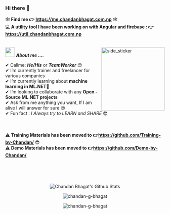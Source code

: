 ### Hi there 👋
🕸 **Find me 👉 https://me.chandanbhagat.com.np** 🕸  
💻 **A utility tool I have been working on with Angular and firebase : 👉https://util.chandanbhagat.com.np**   
<br><br>
<img align="right" width=200px height=200px alt="side_sticker" src="https://media.giphy.com/media/TEnXkcsHrP4YedChhA/giphy.gif" />
<img src="https://media.giphy.com/media/iY8CRBdQXODJSCERIr/giphy.gif" width="30px">&nbsp;***About me ....***

✔ Callme: ***He/His*** or ***TeamWorker*** 😊 <br>
✔ I’m currently trainer and freelancer for various companies<br>
✔ I’m currently learning about **machine learning in ML.NET**🥰<br>
✔ I’m looking to collaborate with any **Open - Source ML.NET projects**<br>
✔ Ask from me anything you want, If I am alive I will answer for sure 😉<br>
✔ Fun fact : *I Always try to LEARN and SHARE* 😎<br><br><br><br>
⚠ **Training Materials has been moved to 👉https://github.com/Training-by-Chandan/**  😎  
⚠ **Demo Materials has been moved to 👉https://github.com/Demo-by-Chandan/**   
<br><br><br><br>

<p align='center'>
  <img align="center" src="https://github-readme-stats.vercel.app/api?username=chandan-g-bhagat&show_icons=true&title_color=fff&icon_color=79ff97&text_color=efefef&bg_color=24292e" alt="Chandan Bhagat's Github Stats">
</p>

<p align='center'>
  <img align="center" src="https://github-readme-stats.vercel.app/api/top-langs?username=chandan-g-bhagat&show_icons=true&locale=en&layout=compact&theme=chartreuse-dark" alt="chandan-g-bhagat" />  
</p>      
  
<p align='center'>  
   <img align="center" src="https://github-profile-trophy.vercel.app/?username=chandan-g-bhagat&theme=juicyfresh&no-bg=true" alt="chandan-g-bhagat" />  

</p>
